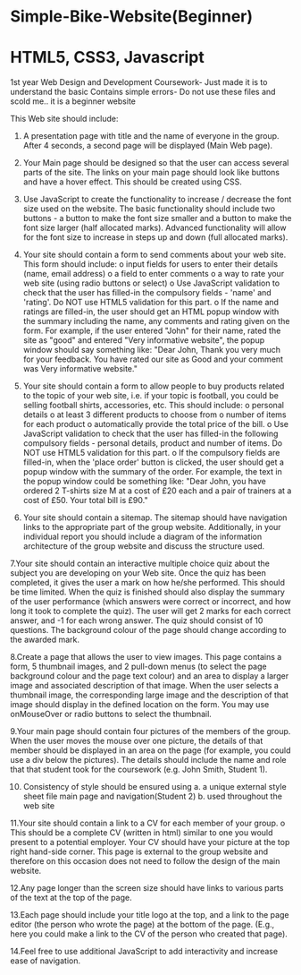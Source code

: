 # Simple-Bike-Website(Beginner)
# HTML5, CSS3, Javascript
1st year Web Design and Development Coursework- Just made it is  to understand the basic
Contains simple errors- Do not use these files and scold me.. it is a  beginner website

This Web site should include: 
 
1. A presentation page with title and the name of everyone in the group. After 4 seconds, a second page will be displayed (Main Web page). 

2. Your Main page should be designed so that the user can access several parts of the site. The links on your main page should look like buttons and have a hover effect. This should be created using CSS.

3. Use JavaScript to create the functionality to increase / decrease the font size used on the website. The basic functionality should include two buttons - a button to make the font size smaller and a button to make the font size larger (half allocated marks). Advanced functionality will allow for the font size to increase in steps up and down (full allocated marks). 

4. Your site should contain a form to send comments about your web site. This form should include: o input fields for users to enter their details (name, email address) o a field to enter comments o a way to rate your web site (using radio buttons or select) o Use JavaScript validation to check that the user has filled-in the compulsory fields - 'name' and 'rating'. Do NOT use HTML5 validation for this part. o If the name and ratings are filled-in, the user should get an HTML popup window with the summary including the name, any comments and rating given on the form. For example, if the user entered "John" for their name, rated the site as "good" and entered "Very informative website", the popup window should say something like: "Dear John, Thank you very much for your feedback. You have rated our site as Good and your comment was Very informative website." 

5. Your site should contain a form to allow people to buy products related to the topic of your web site, i.e. if your topic is football, you could be selling football shirts, accessories, etc. This should include: o personal details o at least 3 different products to choose from o number of items for each product o automatically provide the total price of the bill. o Use JavaScript validation to check that the user has filled-in the following compulsory fields - personal details, product and number of items. Do NOT use HTML5 validation for this part. o If the compulsory fields are filled-in, when the 'place order' button is clicked, the user should get a popup window with the summary of the order. For example, the text in the popup window could be something like: "Dear John, you have ordered 2 T-shirts size M at a cost of £20 each and a pair of trainers at a cost of £50. Your total bill is £90." 

6. Your site should contain a sitemap. The sitemap should have navigation links to the appropriate part of the group website. Additionally, in your individual report you
should include a diagram of the information architecture of the group website and discuss the structure used. 

7.Your site should contain an interactive multiple choice quiz about the subject you are developing on your Web site. Once the quiz has been completed, it gives the user a mark on how he/she performed. This should be time limited. When the quiz is finished should also display the summary of the user performance (which answers were correct or incorrect, and how long it took to complete the quiz). The user will get 2 marks for each correct answer, and -1 for each wrong answer. The quiz should consist of 10 questions. The background colour of the page should change according to the awarded mark. 

8.Create a page that allows the user to view images. This page contains a form, 5 thumbnail images, and 2 pull-down menus (to select the page background colour and the page text colour) and an area to display a larger image and associated description of that image. When the user selects a thumbnail image, the corresponding large image and the description of that image should display in the defined location on the form. You may use onMouseOver or radio buttons to select the thumbnail. 

9.Your main page should contain four pictures of the members of the group. When the user moves the mouse over one picture, the details of that member should be displayed in an area on the page (for example, you could use a div below the pictures). The details should include the name and role that that student took for the coursework (e.g. John Smith, Student 1). 

10. Consistency of style should be ensured using a.    a unique external style sheet file main page and navigation(Student 2) b.   used throughout the web site 

11.Your site should contain a link to a CV for each member of your group. o This should be a complete CV (written in html) similar to one you would present to a potential employer. Your CV should have your picture at the top right hand-side corner. This page is external to the group website and therefore on this occasion does not need to follow the design of the main website. 

12.Any page longer than the screen size should have links to various parts of the text at the top of the page. 

13.Each page should include your title logo at the top, and a link to the page editor (the person who wrote the page) at the bottom of the page. (E.g., here you could make a link to the CV of the person who created that page). 

14.Feel free to use additional JavaScript to add interactivity and increase ease of navigation. 
 
 
